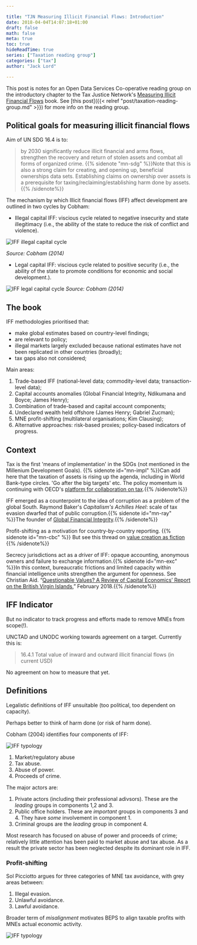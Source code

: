 ```yaml
---

title: "TJN Measuring Illicit Financial Flows: Introduction"
date: 2018-04-04T14:07:18+01:00
draft: false
math: false 
meta: true
toc: true
hideReadTime: true
series: ["Taxation reading group"]
categories: ["tax"]
author: "Jack Lord"

---
```


This post is notes for an Open Data Services Co-operative reading group on the introductory chapter to the Tax Justice Network's [Measuring Illicit Financial Flows](https://tax-justice-network.gitbooks.io/our-book-project/) book. See [this post]({{< relref "post/taxation-reading-group.md" >}}) for more info on the reading group. 

## Political goals for measuring illicit financial flows

Aim of UN SDG 16.4 is to:

> by 2030 significantly reduce illicit financial and arms flows, strengthen the recovery and return of stolen assets and combat all forms of organized crime. {{% sidenote "mn-sdg" %}}Note that this is also a strong claim for creating, and opening up, beneficial ownerships data sets. Establishing claims on ownership over assets is a prerequisite for taxing/reclaiming/establishing harm done by assets.{{% /sidenote%}}

The mechanism by which Illicit financial flows (IFF) affect development are outlined in two cycles by Cobham:

- Illegal capital IFF: viscious cycle related to negative insecurity and state illegitimacy (i.e., the ability of the state to reduce the risk of conflict and violence).

![IFF illegal capital cycle](https://tax-justice-network.gitbooks.io/our-book-project/content/assets/ch1%20fig4.png)

*Source: Cobham (2014)*

- Legal capital IFF: viscious cycle related to positive security (i.e., the ability of the state to promote conditions for economic and social development.).

![IFF legal capital cycle](https://tax-justice-network.gitbooks.io/our-book-project/assets/ch1%20fig5.png)
*Source: Cobham (2014)*

## The book

IFF methodologies prioritised that:

- make global estimates based on country-level findings;
- are relevant to policy;
- illegal markets largely excluded because national estimates have not been replicated in other countries (broadly);
- tax gaps also not considered;

Main areas:

1. Trade-based IFF (national-level data; commodity-level data; transaction-level data);
2. Capital accounts anomalies (Global Financial Integrity, Ndikumana and Boyce; James Henry);
3. Combination of trade-based and capital account components;
4. Undeclared wealth held offshore (James Henry; Gabriel Zucman);
5. MNE profit-shifting (multilateral organisations; Kim Clausing);
6. Alternative approaches: risk-based proxies; policy-based indicators of progress.

## Context

Tax is the first 'means of implementation' in the SDGs (not mentioned in the Millenium Development Goals). {{% sidenote id="mn-impl" %}}Can add here that the taxation of assets is rising up the agenda, including in World Bank-type circles. 'Go after the big targets' etc. The policy momentum is continuing with OECD's [platform for collaboration on tax](http://www.oecd.org/tax/platform-for-collaboration-on-tax-conference-statement-2018.pdf).{{% /sidenote%}}

IFF emerged as a counterpoint to the idea of corruption as a problem of the global South.  Raymond Baker's *Capitalism's Achilles Heel*: scale of tax evasion dwarfed that of public corruption.{{% sidenote id="mn-ray" %}}The founder of [Global Financial Integrity](http://www.gfintegrity.org/).{{% /sidenote%}}

Profit-shifting as a motivation for country-by-country reporting. {{% sidenote id="mn-cbc" %}} But see this thread on [value creation as fiction](https://twitter.com/martinhearson/status/964188921373646850)  {{% /sidenote%}}

Secrecy jurisdictions act as a *driver* of IFF: opaque accounting, anonymous owners and failure to exchange information.{{% sidenote id="mn-exc" %}}In this context, bureaucratic frictions and limited capacity within financial intelligence units strengthen the argument for openness. See Christian Aid. “[Questionable Values? A Review of Capital Economics’ Report on the British Virgin Islands](https://www.christianaid.org.uk/index.php/resources/about-us/questionable-values-policy-report),” February 2018.{{% /sidenote%}} 

## IFF Indicator

But no indicator to track progress and efforts made to remove MNEs from scope(!).

UNCTAD and UNODC working towards agreement on a target. Currently this is:

> 16.4.1 Total value of inward and outward illicit financial flows (in current USD)

No agreement on how to measure that yet.

## Definitions

Legalistic definitions of IFF unsuitable (too political, too dependent on capacity).

Perhaps better to think of harm done (or risk of harm done).

Cobham (2004) identifies four components of IFF:

![IFF typology](https://tax-justice-network.gitbooks.io/our-book-project/content/assets/Main%20IFF%20types%20by%20nature%20of%20capital%20and%20transactiont.png)

1. Market/regulatory abuse
2. Tax abuse.
3. Abuse of power.
4. Proceeds of crime.

The major actors are:

1. Private actors (including their professional adivsors). These are the *leading* groups in components 1,2 and 3.
2. Public office holders. These are *important* groups in components 3 and 4. They have *some* involvement in component 1.
3. Criminal groups are the *leading* group in component 4.

Most research has focused on abuse of power and proceeds of crime; relatively little attention has been paid to market abuse and tax abuse. As a result the private sector has been neglected despite its dominant role in IFF.

### Profit-shifting

Sol Picciotto argues for three categories of MNE tax avoidance, with grey areas between:

1. Illegal evasion.
2. Unlawful avoidance.
3. Lawful avoidance.

Broader term of *misalignment* motivates BEPS to align taxable profits with MNEs actual economic activity.

![IFF typology](https://tax-justice-network.gitbooks.io/our-book-project/content/assets/ch1%20fig2.png)
